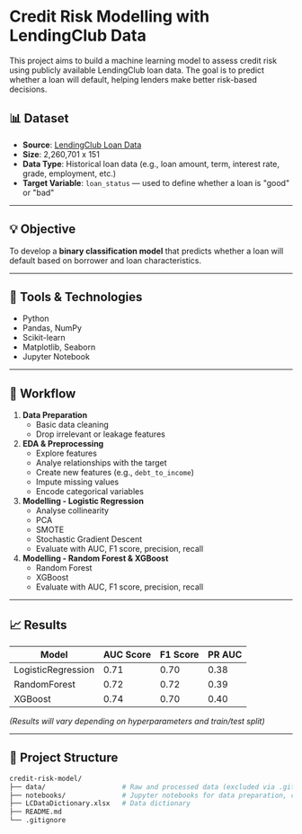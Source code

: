 # Credit Risk Modelling with LendingClub Data

This project aims to build a machine learning model to assess credit risk using publicly available LendingClub loan data. The goal is to predict whether a loan will default, helping lenders make better risk-based decisions.

## 📊 Dataset

- **Source**: [LendingClub Loan Data](https://www.kaggle.com/datasets/wordsforthewise/lending-club/data)
- **Size**: 2,260,701 x 151
- **Data Type**: Historical loan data (e.g., loan amount, term, interest rate, grade, employment, etc.)
- **Target Variable**: `loan_status` — used to define whether a loan is "good" or "bad"

---

## 💡 Objective

To develop a **binary classification model** that predicts whether a loan will default based on borrower and loan characteristics.

---

## 🧰 Tools & Technologies

- Python
- Pandas, NumPy
- Scikit-learn
- Matplotlib, Seaborn
- Jupyter Notebook

---

## 🧪 Workflow

1. **Data Preparation**
   - Basic data cleaning
   - Drop irrelevant or leakage features
2. **EDA & Preprocessing**
   - Explore features
   - Analye relationships with the target
   - Create new features (e.g., `debt_to_income`)
   - Impute missing values
   - Encode categorical variables
3. **Modelling - Logistic Regression**
   - Analyse collinearity
   - PCA
   - SMOTE
   - Stochastic Gradient Descent
   - Evaluate with AUC, F1 score, precision, recall
4. **Modelling - Random Forest & XGBoost**
   - Random Forest
   - XGBoost
   - Evaluate with AUC, F1 score, precision, recall
---

## 📈 Results

| Model              | AUC Score | F1 Score | PR AUC |
|--------------------|-----------|----------|--------|
| LogisticRegression | 0.71      | 0.70     | 0.38   |
| RandomForest       | 0.72      | 0.72     | 0.39   |
| XGBoost            | 0.74      | 0.70     | 0.40   |

*(Results will vary depending on hyperparameters and train/test split)*

---

## 📂 Project Structure

```bash
credit-risk-model/
├── data/                   # Raw and processed data (excluded via .gitignore)
├── notebooks/              # Jupyter notebooks for data preparation, cleaning & EDA, and modelling
├── LCDataDictionary.xlsx   # Data dictionary
├── README.md
└── .gitignore